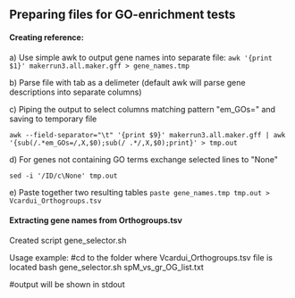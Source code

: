 ## Preparing files for GO-enrichment tests

#### Creating reference:

a) Use simple awk to output gene names into separate file:
`awk '{print $1}' makerrun3.all.maker.gff > gene_names.tmp`

b) Parse file with tab as a delimeter (default awk will parse gene descriptions into separate columns)

c) Piping the output to select columns matching pattern "em_GOs=" and saving to temporary file

`awk --field-separator="\t" '{print $9}' makerrun3.all.maker.gff | awk '{sub(/.*em_GOs=/,X,$0);sub(/ .*/,X,$0);print}' > tmp.out`

d) For genes not containing GO terms exchange selected lines to "None"

`sed -i '/ID/c\None' tmp.out`

e) Paste together two resulting tables
`paste gene_names.tmp tmp.out > Vcardui_Orthogroups.tsv`


#### Extracting gene names from Orthogroups.tsv

Created script gene_selector.sh

Usage example:
#cd to the folder where Vcardui_Orthogroups.tsv file is located
bash gene_selector.sh spM_vs_gr_OG_list.txt

#output will be shown in stdout
